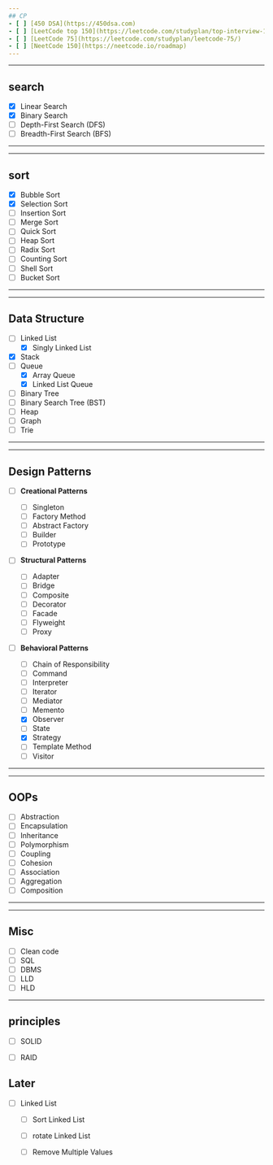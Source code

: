 ```yaml
---
## CP
- [ ] [450 DSA](https://450dsa.com)
- [ ] [LeetCode top 150](https://leetcode.com/studyplan/top-interview-150/)
- [ ] [LeetCode 75](https://leetcode.com/studyplan/leetcode-75/)
- [ ] [NeetCode 150](https://neetcode.io/roadmap)
---
```


---

## search

- [x] Linear Search
- [x] Binary Search
- [ ] Depth-First Search (DFS)
- [ ] Breadth-First Search (BFS)

---

---

## sort

- [x] Bubble Sort
- [x] Selection Sort
- [ ] Insertion Sort
- [ ] Merge Sort
- [ ] Quick Sort
- [ ] Heap Sort
- [ ] Radix Sort
- [ ] Counting Sort
- [ ] Shell Sort
- [ ] Bucket Sort

---

---

## Data Structure

- [ ] Linked List
  - [x] Singly Linked List
- [x] Stack
- [ ] Queue
  - [x] Array Queue
  - [x] Linked List Queue
- [ ] Binary Tree
- [ ] Binary Search Tree (BST)
- [ ] Heap
- [ ] Graph
- [ ] Trie

---

---

## Design Patterns

- [ ] **Creational Patterns**

  - [ ] Singleton
  - [ ] Factory Method
  - [ ] Abstract Factory
  - [ ] Builder
  - [ ] Prototype

- [ ] **Structural Patterns**

  - [ ] Adapter
  - [ ] Bridge
  - [ ] Composite
  - [ ] Decorator
  - [ ] Facade
  - [ ] Flyweight
  - [ ] Proxy

- [ ] **Behavioral Patterns**
  - [ ] Chain of Responsibility
  - [ ] Command
  - [ ] Interpreter
  - [ ] Iterator
  - [ ] Mediator
  - [ ] Memento
  - [x] Observer
  - [ ] State
  - [x] Strategy
  - [ ] Template Method
  - [ ] Visitor

---

---

## OOPs

- [ ] Abstraction
- [ ] Encapsulation
- [ ] Inheritance
- [ ] Polymorphism
- [ ] Coupling
- [ ] Cohesion
- [ ] Association
- [ ] Aggregation
- [ ] Composition

---

---

## Misc

- [ ] Clean code
- [ ] SQL
- [ ] DBMS
- [ ] LLD
- [ ] HLD

---

## principles

- [ ] SOLID
- [ ] RAID




## Later
- [ ] Linked List
  - [ ] Sort Linked List 
  - [ ] rotate Linked List 
  - [ ] Remove Multiple Values  

